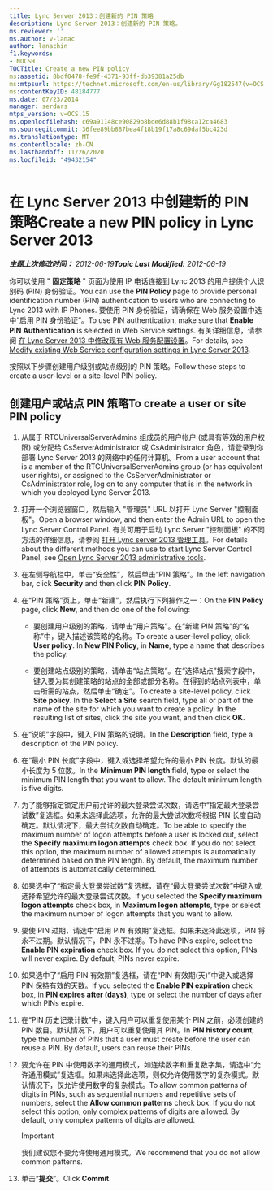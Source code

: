 ```yaml
---
title: Lync Server 2013：创建新的 PIN 策略
description: Lync Server 2013：创建新的 PIN 策略。
ms.reviewer: ''
ms.author: v-lanac
author: lanachin
f1.keywords:
- NOCSH
TOCTitle: Create a new PIN policy
ms:assetid: 8bdf0478-fe9f-4371-93ff-db39381a25db
ms:mtpsurl: https://technet.microsoft.com/en-us/library/Gg182547(v=OCS.15)
ms:contentKeyID: 48184777
ms.date: 07/23/2014
manager: serdars
mtps_version: v=OCS.15
ms.openlocfilehash: c69a91148ce90829b8bde6d88b1f98ca12ca4683
ms.sourcegitcommit: 36fee89bb887bea4f18b19f17a8c69daf5bc423d
ms.translationtype: MT
ms.contentlocale: zh-CN
ms.lasthandoff: 11/26/2020
ms.locfileid: "49432154"
---
```

# <a name="create-a-new-pin-policy-in-lync-server-2013"></a><span data-ttu-id="84a23-103">在 Lync Server 2013 中创建新的 PIN 策略</span><span class="sxs-lookup"><span data-stu-id="84a23-103">Create a new PIN policy in Lync Server 2013</span></span>

<div data-xmlns="http://www.w3.org/1999/xhtml">

<div class="topic" data-xmlns="http://www.w3.org/1999/xhtml" data-msxsl="urn:schemas-microsoft-com:xslt" data-cs="https://msdn.microsoft.com/">

<div data-asp="https://msdn2.microsoft.com/asp">



</div>

<div id="mainSection">

<div id="mainBody"><span data-ttu-id="84a23-104">

<span> </span></span><span class="sxs-lookup"><span data-stu-id="84a23-104">

<span> </span></span></span>

<span data-ttu-id="84a23-105">_**主题上次修改时间：** 2012-06-19_</span><span class="sxs-lookup"><span data-stu-id="84a23-105">_**Topic Last Modified:** 2012-06-19_</span></span>

<span data-ttu-id="84a23-106">你可以使用 " **固定策略** " 页面为使用 IP 电话连接到 Lync 2013 的用户提供个人识别码 (PIN) 身份验证。</span><span class="sxs-lookup"><span data-stu-id="84a23-106">You can use the **PIN Policy** page to provide personal identification number (PIN) authentication to users who are connecting to Lync 2013 with IP Phones.</span></span> <span data-ttu-id="84a23-107">要使用 PIN 身份验证，请确保在 Web 服务设置中选中“启用 PIN 身份验证”。</span><span class="sxs-lookup"><span data-stu-id="84a23-107">To use PIN authentication, make sure that **Enable PIN Authentication** is selected in Web Service settings.</span></span> <span data-ttu-id="84a23-108">有关详细信息，请参阅 [在 Lync Server 2013 中修改现有 Web 服务配置设置](lync-server-2013-modify-existing-web-service-configuration-settings.md)。</span><span class="sxs-lookup"><span data-stu-id="84a23-108">For details, see [Modify existing Web Service configuration settings in Lync Server 2013](lync-server-2013-modify-existing-web-service-configuration-settings.md).</span></span>

<span data-ttu-id="84a23-109">按照以下步骤创建用户级别或站点级别的 PIN 策略。</span><span class="sxs-lookup"><span data-stu-id="84a23-109">Follow these steps to create a user-level or a site-level PIN policy.</span></span>

<div>

## <a name="to-create-a-user-or-site-pin-policy"></a><span data-ttu-id="84a23-110">创建用户或站点 PIN 策略</span><span class="sxs-lookup"><span data-stu-id="84a23-110">To create a user or site PIN policy</span></span>

1.  <span data-ttu-id="84a23-111">从属于 RTCUniversalServerAdmins 组成员的用户帐户 (或具有等效的用户权限) 或分配给 CsServerAdministrator 或 CsAdministrator 角色，请登录到你部署 Lync Server 2013 的网络中的任何计算机。</span><span class="sxs-lookup"><span data-stu-id="84a23-111">From a user account that is a member of the RTCUniversalServerAdmins group (or has equivalent user rights), or assigned to the CsServerAdministrator or CsAdministrator role, log on to any computer that is in the network in which you deployed Lync Server 2013.</span></span>

2.  <span data-ttu-id="84a23-112">打开一个浏览器窗口，然后输入 "管理员" URL 以打开 Lync Server "控制面板"。</span><span class="sxs-lookup"><span data-stu-id="84a23-112">Open a browser window, and then enter the Admin URL to open the Lync Server Control Panel.</span></span> <span data-ttu-id="84a23-113">有关可用于启动 Lync Server "控制面板" 的不同方法的详细信息，请参阅 [打开 Lync server 2013 管理工具](lync-server-2013-open-lync-server-administrative-tools.md)。</span><span class="sxs-lookup"><span data-stu-id="84a23-113">For details about the different methods you can use to start Lync Server Control Panel, see [Open Lync Server 2013 administrative tools](lync-server-2013-open-lync-server-administrative-tools.md).</span></span>

3.  <span data-ttu-id="84a23-114">在左侧导航栏中，单击“安全性”，然后单击“PIN 策略”。</span><span class="sxs-lookup"><span data-stu-id="84a23-114">In the left navigation bar, click **Security** and then click **PIN Policy**.</span></span>

4.  <span data-ttu-id="84a23-115">在“PIN 策略”页上，单击“新建”，然后执行下列操作之一：</span><span class="sxs-lookup"><span data-stu-id="84a23-115">On the **PIN Policy** page, click **New**, and then do one of the following:</span></span>
    
      - <span data-ttu-id="84a23-p103">要创建用户级别的策略，请单击“用户策略”。在“新建 PIN 策略”的“名称”中，键入描述该策略的名称。</span><span class="sxs-lookup"><span data-stu-id="84a23-p103">To create a user-level policy, click **User policy**. In **New PIN Policy**, in **Name**, type a name that describes the policy.</span></span>
    
      - <span data-ttu-id="84a23-p104">要创建站点级别的策略，请单击“站点策略”。在“选择站点”搜索字段中，键入要为其创建策略的站点的全部或部分名称。在得到的站点列表中，单击所需的站点，然后单击“确定”。</span><span class="sxs-lookup"><span data-stu-id="84a23-p104">To create a site-level policy, click **Site policy**. In the **Select a Site** search field, type all or part of the name of the site for which you want to create a policy. In the resulting list of sites, click the site you want, and then click **OK**.</span></span>

5.  <span data-ttu-id="84a23-121">在“说明”字段中，键入 PIN 策略的说明。</span><span class="sxs-lookup"><span data-stu-id="84a23-121">In the **Description** field, type a description of the PIN policy.</span></span>

6.  <span data-ttu-id="84a23-p105">在“最小 PIN 长度”字段中，键入或选择希望允许的最小 PIN 长度。默认的最小长度为 5 位数。</span><span class="sxs-lookup"><span data-stu-id="84a23-p105">In the **Minimum PIN length** field, type or select the minimum PIN length that you want to allow. The default minimum length is five digits.</span></span>

7.  <span data-ttu-id="84a23-p106">为了能够指定锁定用户前允许的最大登录尝试次数，请选中“指定最大登录尝试数”复选框。如果未选择此选项，允许的最大尝试次数将根据 PIN 长度自动确定。默认情况下，最大尝试次数自动确定。</span><span class="sxs-lookup"><span data-stu-id="84a23-p106">To be able to specify the maximum number of logon attempts before a user is locked out, select the **Specify maximum logon attempts** check box. If you do not select this option, the maximum number of allowed attempts is automatically determined based on the PIN length. By default, the maximum number of attempts is automatically determined.</span></span>

8.  <span data-ttu-id="84a23-127">如果选中了“指定最大登录尝试数”复选框，请在“最大登录尝试次数”中键入或选择希望允许的最大登录尝试次数。</span><span class="sxs-lookup"><span data-stu-id="84a23-127">If you selected the **Specify maximum logon attempts** check box, in **Maximum logon attempts**, type or select the maximum number of logon attempts that you want to allow.</span></span>

9.  <span data-ttu-id="84a23-p107">要使 PIN 过期，请选中“启用 PIN 有效期”复选框。如果未选择此选项，PIN 将永不过期。默认情况下，PIN 永不过期。</span><span class="sxs-lookup"><span data-stu-id="84a23-p107">To have PINs expire, select the **Enable PIN expiration** check box. If you do not select this option, PINs will never expire. By default, PINs never expire.</span></span>

10. <span data-ttu-id="84a23-131">如果选中了“启用 PIN 有效期”复选框，请在“PIN 有效期(天)”中键入或选择 PIN 保持有效的天数。</span><span class="sxs-lookup"><span data-stu-id="84a23-131">If you selected the **Enable PIN expiration** check box, in **PIN expires after (days)**, type or select the number of days after which PINs expire.</span></span>

11. <span data-ttu-id="84a23-p108">在“PIN 历史记录计数”中，键入用户可以重复使用某个 PIN 之前，必须创建的 PIN 数目。默认情况下，用户可以重复使用其 PIN。</span><span class="sxs-lookup"><span data-stu-id="84a23-p108">In **PIN history count**, type the number of PINs that a user must create before the user can reuse a PIN. By default, users can reuse their PINs.</span></span>

12. <span data-ttu-id="84a23-p109">要允许在 PIN 中使用数字的通用模式，如连续数字和重复数字集，请选中“允许通用模式”复选框。如果未选择此选项，则仅允许使用数字的复杂模式。默认情况下，仅允许使用数字的复杂模式。</span><span class="sxs-lookup"><span data-stu-id="84a23-p109">To allow common patterns of digits in PINs, such as sequential numbers and repetitive sets of numbers, select the **Allow common patterns** check box. If you do not select this option, only complex patterns of digits are allowed. By default, only complex patterns of digits are allowed.</span></span>
    
    <div>
    

    > [!IMPORTANT]  
    > <span data-ttu-id="84a23-137">我们建议您不要允许使用通用模式。</span><span class="sxs-lookup"><span data-stu-id="84a23-137">We recommend that you do not allow common patterns.</span></span>

    
    </div>

13. <span data-ttu-id="84a23-138">单击“**提交**”。</span><span class="sxs-lookup"><span data-stu-id="84a23-138">Click **Commit**.</span></span>

<span data-ttu-id="84a23-139"></div>

</div>

<span> </span>

</div>

</div>

</span><span class="sxs-lookup"><span data-stu-id="84a23-139"></div>

</div>

<span> </span>

</div>

</div>

</span></span></div>

